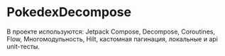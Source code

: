 ﻿# PokedexDecompose
В проекте используются: Jetpack Compose, Decompose, Coroutines, Flow, Многомодульность, Hilt, кастомная пагинация, локальные и api unit-тесты.
